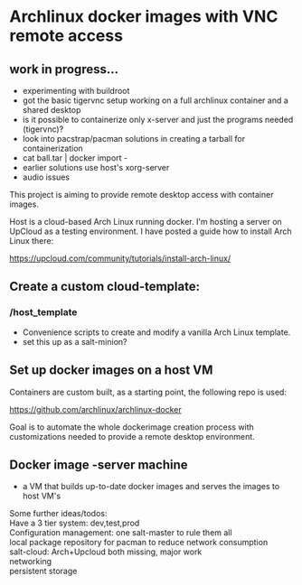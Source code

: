# Archlinux docker images with VNC remote access
## work in progress...  
- experimenting with buildroot  
- got the basic tigervnc setup working on a full archlinux container and a shared desktop
- is it possible to containerize only x-server and just the programs needed (tigervnc)?  
- look into pacstrap/pacman solutions in creating a tarball for containerization
- cat ball.tar | docker import - <name>
- earlier solutions use host's xorg-server
- audio issues

This project is aiming to provide remote desktop access with container images.

Host is a cloud-based Arch Linux running docker. I'm hosting a server on UpCloud
as a testing environment. I have posted a guide how to install Arch Linux there:

https://upcloud.com/community/tutorials/install-arch-linux/

## Create a custom cloud-template:
### /host_template
- Convenience scripts to create and modify a vanilla Arch Linux template.
- set this up as a salt-minion?

## Set up docker images on a host VM

Containers are custom built, as a starting point, the following repo is used:

https://github.com/archlinux/archlinux-docker

Goal is to automate the whole dockerimage creation process with customizations
needed to provide a remote desktop environment.

## Docker image -server machine
- a VM that builds up-to-date docker images and serves the images to host VM's


Some further ideas/todos:  
Have a 3 tier system: dev,test,prod  
Configuration management: one salt-master to rule them all  
local package repository for pacman to reduce network consumption  
salt-cloud: Arch+Upcloud both missing, major work  
networking  
persistent storage  



